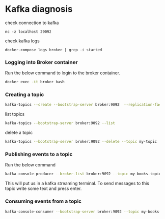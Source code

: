 # Kafka diagnosis

check connection to kafka
```shell
nc -z localhost 29092
```

check kafka logs
```shell
docker-compose logs broker | grep -i started
```

### Logging into Broker container

Run the below command to login to the broker container.

```bash
docker exec -it broker bash
```

### Creating a topic

```bash
kafka-topics --create --bootstrap-server broker:9092  --replication-factor 1 --partitions 1 --topic my-topic
```

list topics

```bash
kafka-topics --bootstrap-server broker:9092 --list
```

delete a topic
```bash
kafka-topics --bootstrap-server broker:9092 --delete --topic my-topic
```

### Publishing events to a topic

Run the below command

```bash
kafka-console-producer --broker-list broker:9092 --topic my-books-topic
```

This will put us in a kafka streaming terminal. To send messages to this topic write some text and press enter.

### Consuming events from a topic

```bash
kafka-console-consumer --bootstrap-server broker:9092 --topic my-books-topic --from-beginning
```